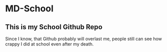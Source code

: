 # MD-School

## This is my School Github Repo

Since I know, that Github probably will overlast me, people still can see how crappy I did at school even after my death.
